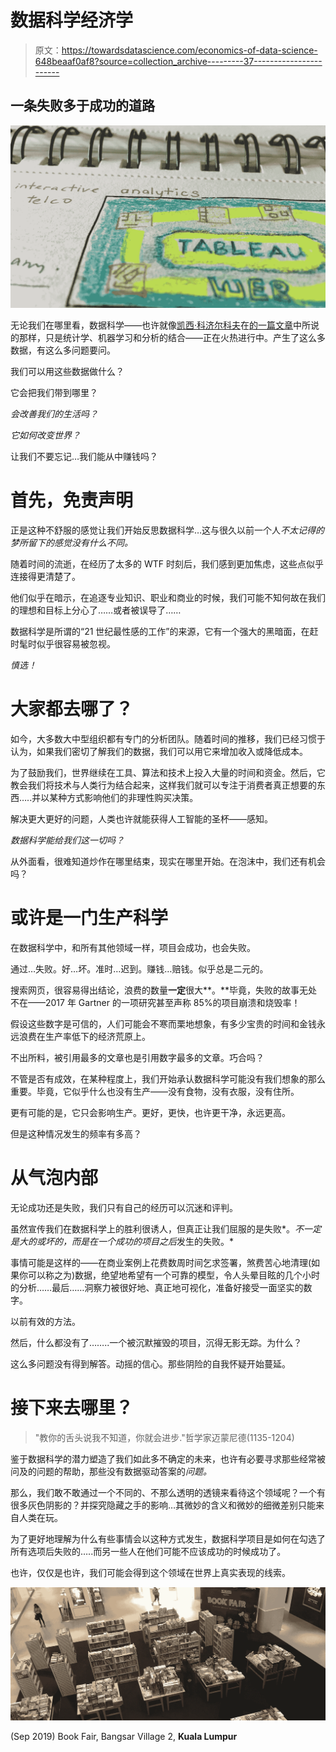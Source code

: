 # 数据科学经济学

> 原文：<https://towardsdatascience.com/economics-of-data-science-648beaaf0af8?source=collection_archive---------37----------------------->

## 一条失败多于成功的道路

![](img/eb77742e5262f3c9923357a0f9f97a8b.png)

无论我们在哪里看，数据科学——也许就像[凯西·科济尔科夫](https://medium.com/u/2fccb851bb5e?source=post_page-----648beaaf0af8--------------------------------)在[的一篇文章](/data-sciences-most-misunderstood-hero-2705da366f40)中所说的那样，只是统计学、机器学习和分析的结合——正在火热进行中。产生了这么多数据，有这么多问题要问。

我们可以用这些数据做什么？

它会把我们带到哪里？

*会改善我们的生活吗？*

*它如何改变世界？*

让我们不要忘记…我们能从中赚钱吗？

# 首先，免责声明

正是这种不舒服的感觉让我们开始反思数据科学…这与很久以前一个人*不太记得的梦所留下的感觉没有什么不同。*

随着时间的流逝，在经历了太多的 WTF 时刻后，我们感到更加焦虑，这些点似乎连接得更清楚了。

他们似乎在暗示，在追逐专业知识、职业和商业的时候，我们可能不知何故在我们的理想和目标上分心了……或者被误导了……

数据科学是所谓的“21 世纪最性感的工作”的来源，它有一个强大的黑暗面，在赶时髦时似乎很容易被忽视。

*慎选！*

# 大家都去哪了？

如今，大多数大中型组织都有专门的分析团队。随着时间的推移，我们已经习惯于认为，如果我们密切了解我们的数据，我们可以用它来增加收入或降低成本。

为了鼓励我们，世界继续在工具、算法和技术上投入大量的时间和资金。然后，它教会我们将技术与人类行为结合起来，这样我们就可以专注于消费者真正想要的东西…..并以某种方式影响他们的非理性购买决策。

解决更大更好的问题，人类也许就能获得人工智能的圣杯——感知。

*数据科学能给我们这一切吗？*

从外面看，很难知道炒作在哪里结束，现实在哪里开始。在泡沫中，我们还有机会吗？

# 或许是一门生产科学

在数据科学中，和所有其他领域一样，项目会成功，也会失败。

通过…失败。好…坏。准时…迟到。赚钱…赔钱。似乎总是二元的。

搜索网页，很容易得出结论，浪费的数量**一定**很大**。**毕竟，失败的故事无处不在——2017 年 Gartner 的一项研究甚至声称 85%的项目崩溃和烧毁率！

假设这些数字是可信的，人们可能会不寒而栗地想象，有多少宝贵的时间和金钱永远浪费在生产率低下的经济荒原上。

不出所料，被引用最多的文章也是引用数字最多的文章。巧合吗？

不管是否有成效，在某种程度上，我们开始承认数据科学可能没有我们想象的那么重要。毕竟，它似乎什么也没有生产——没有食物，没有衣服，没有住所。

更有可能的是，它只会影响生产。更好，更快，也许更干净，永远更高。

但是这种情况发生的频率有多高？

# 从气泡内部

无论成功还是失败，我们只有自己的经历可以沉迷和评判。

虽然宣传我们在数据科学上的胜利很诱人，但真正让我们屈服的是失败*。*不一定是大的或坏的，而是在一个成功的项目之后*发生的失败。*

事情可能是这样的——在商业案例上花费数周时间乞求签署，煞费苦心地清理(如果你可以称之为)数据，绝望地希望有一个可靠的模型，令人头晕目眩的几个小时的分析……最后……洞察力被很好地、真正地可视化，准备好接受一面坚实的数字。

以前有效的方法。

然后，什么都没有了……..一个被沉默摧毁的项目，沉得无影无踪。为什么？

这么多问题没有得到解答。动摇的信心。那些阴险的自我怀疑开始蔓延。

# 接下来去哪里？

> "教你的舌头说我不知道，你就会进步."哲学家迈蒙尼德(1135-1204)

鉴于数据科学的潜力塑造了我们如此多不确定的未来，也许有必要寻求那些经常被问及的问题的帮助，那些没有数据驱动答案的*问题。*

那么，我们敢不敢通过一个不同的、不那么透明的透镜来看待这个领域呢？一个有很多灰色阴影的？并探究隐藏之手的影响…其微妙的含义和微妙的细微差别只能来自人类在玩。

为了更好地理解为什么有些事情会以这种方式发生，数据科学项目是如何在勾选了所有选项后失败的…..而另一些人在他们可能不应该成功的时候成功了。

也许，仅仅是也许，我们可能会得到这个领域在世界上真实表现的线索。

![](img/6d52fb41e1a5218c67e7d399fbedec2f.png)

(Sep 2019) Book Fair, Bangsar Village 2, **Kuala Lumpur**